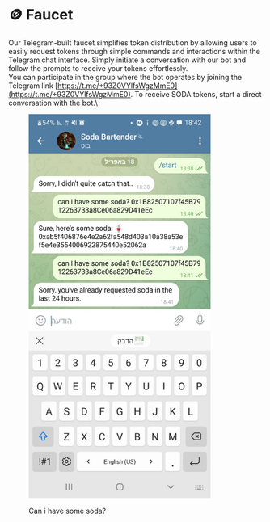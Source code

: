 # 🪙 Faucet

Our Telegram-built faucet simplifies token distribution by allowing users to easily request tokens through simple commands and interactions within the Telegram chat interface. Simply initiate a conversation with our bot and follow the prompts to receive your tokens effortlessly.\
You can participate in the group where the bot operates by joining the Telegram link [https://t.me/+93Z0VYlfsWgzMmE0](https://t.me/+93Z0VYlfsWgzMmE0). To receive SODA tokens, start a direct conversation with the bot.\




<figure><img src="../../.gitbook/assets/WhatsApp Image 2024-04-18 at 18.48.38.jpeg" alt="" width="360"><figcaption><p>Can i have some soda?</p></figcaption></figure>
